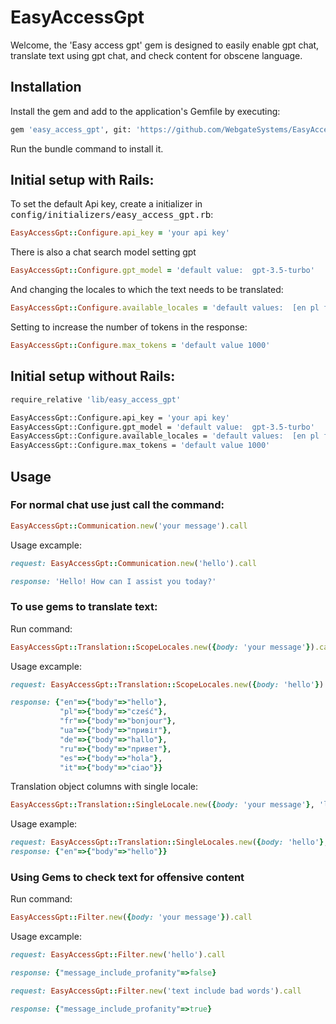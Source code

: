 # EasyAccessGpt

Welcome, the 'Easy access gpt' gem is designed to easily enable gpt chat, translate text using gpt chat, and check content for obscene language.

## Installation

Install the gem and add to the application's Gemfile by executing:

```bash
gem 'easy_access_gpt', git: 'https://github.com/WebgateSystems/EasyAccessGPT.git', branch: 'develop'
```
Run the bundle command to install it.


## Initial setup with Rails:

To set the default Api key, create a initializer in <tt>config/initializers/easy_access_gpt.rb</tt>:

``` ruby
EasyAccessGpt::Configure.api_key = 'your api key'
```


There is also a chat search model setting gpt

``` ruby
EasyAccessGpt::Configure.gpt_model = 'default value:  gpt-3.5-turbo'
```

And changing the locales to which the text needs to be translated:

``` ruby
EasyAccessGpt::Configure.available_locales = 'default values:  [en pl fr ua de ru es it]'
```

Setting to increase the number of tokens in the response:

```ruby
EasyAccessGpt::Configure.max_tokens = 'default value 1000'
```

## Initial setup without Rails:

```bash
require_relative 'lib/easy_access_gpt'

EasyAccessGpt::Configure.api_key = 'your api key'
EasyAccessGpt::Configure.gpt_model = 'default value:  gpt-3.5-turbo'
EasyAccessGpt::Configure.available_locales = 'default values:  [en pl fr ua de ru es it]'
EasyAccessGpt::Configure.max_tokens = 'default value 1000'
```

## Usage

### For normal chat use just call the command:

``` ruby
EasyAccessGpt::Communication.new('your message').call
```
Usage excample: 

``` ruby
request: EasyAccessGpt::Communication.new('hello').call

response: 'Hello! How can I assist you today?'
```

### To use gems to translate text:

Run command: 

``` ruby
EasyAccessGpt::Translation::ScopeLocales.new({body: 'your message'}).call
```

Usage excample: 

``` ruby
request: EasyAccessGpt::Translation::ScopeLocales.new({body: 'hello'}).call

response: {"en"=>{"body"=>"hello"},
           "pl"=>{"body"=>"cześć"},
           "fr"=>{"body"=>"bonjour"},
           "ua"=>{"body"=>"привіт"},
           "de"=>{"body"=>"hallo"},
           "ru"=>{"body"=>"привет"},
           "es"=>{"body"=>"hola"},
           "it"=>{"body"=>"ciao"}}
```
Translation object columns with single locale:

```ruby
EasyAccessGpt::Translation::SingleLocale.new({body: 'your message'}, 'locale').call
```

Usage example:

```ruby
request: EasyAccessGpt::Translation::SingleLocales.new({body: 'hello'}, :en).call
response: {"en"=>{"body"=>"hello"}}
```

### Using Gems to check text for offensive content

Run command: 

``` ruby
EasyAccessGpt::Filter.new({body: 'your message'}).call
```

Usage excample: 

``` ruby
request: EasyAccessGpt::Filter.new('hello').call

response: {"message_include_profanity"=>false}
```

```ruby
request: EasyAccessGpt::Filter.new('text include bad words').call

response: {"message_include_profanity"=>true}
```

